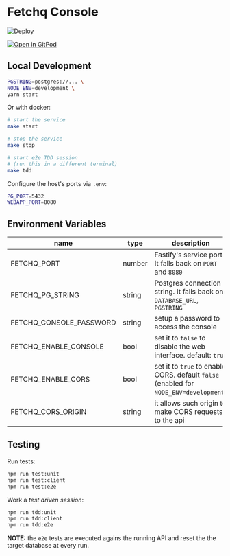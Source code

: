 # Fetchq Console

[![Deploy](https://www.herokucdn.com/deploy/button.svg)](https://heroku.com/deploy?template=https://github.com/fetchq/console/tree/main)

[![Open in GitPod](https://gitpod.io/button/open-in-gitpod.svg)](https://gitpod.io#https://github.com/fetchq/console)

## Local Development

```bash
PGSTRING=postgres://... \
NODE_ENV=development \
yarn start
```

Or with docker:

```bash
# start the service
make start

# stop the service
make stop

# start e2e TDD session
# (run this in a different terminal)
make tdd
```

Configure the host's ports via `.env`:

```bash
PG_PORT=5432
WEBAPP_PORT=8080
```

## Environment Variables

| name                    | type   | description                                                                           |
| ----------------------- | ------ | ------------------------------------------------------------------------------------- |
| FETCHQ_PORT             | number | Fastify's service port. It falls back on `PORT` and `8080`                            |
| FETCHQ_PG_STRING        | string | Postgres connection string. It falls back on `DATABASE_URL`, `PGSTRING`               |
| FETCHQ_CONSOLE_PASSWORD | string | setup a password to access the console                                                |
| FETCHQ_ENABLE_CONSOLE   | bool   | set it to `false` to disable the web interface. default: `true`                       |
| FETCHQ_ENABLE_CORS      | bool   | set it to `true` to enable CORS. default `false` (enabled for `NODE_ENV=development`) |
| FETCHQ_CORS_ORIGIN      | string | it allows such origin to make CORS requests to the api                                |

## Testing

Run tests:

```bash
npm run test:unit
npm run test:client
npm run test:e2e
```

Work a _test driven session_:

```bash
npm run tdd:unit
npm run tdd:client
npm run tdd:e2e
```

**NOTE:** the `e2e` tests are executed agains the running API and reset the the target
database at every run.
